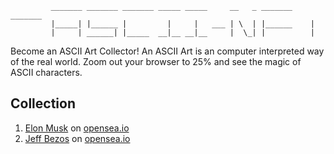 ```
         _______ _______ _______ _____ _____     __   _ _______ _______
         |_____| |______ |         |     |   ___ | \  | |______    |   
         |     | ______| |_____  __|__ __|__     |  \_| |          |   
```

Become an ASCII Art Collector! An ASCII Art is an computer interpreted way of the real world. Zoom out your browser to 25% and see the magic of ASCII characters.

## Collection

1. [Elon Musk](https://raw.githubusercontent.com/ascii-nft/ascii-nft/gh-pages/elon-musk.txt) on [opensea.io](https://opensea.io/assets/0x495f947276749ce646f68ac8c248420045cb7b5e/86394973173307140101418127019097823220933537567818377963129003416693891923969)
1. [Jeff Bezos](https://raw.githubusercontent.com/ascii-nft/ascii-nft/gh-pages/jeff-bezos.txt) on [opensea.io](#)
